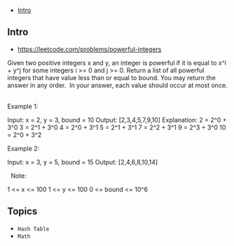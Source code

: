- [Intro](#intro)

## Intro

- https://leetcode.com/problems/powerful-integers

Given two positive integers x and y, an integer is powerful if it is equal to x^i + y^j for some integers i >= 0 and j >= 0.
Return a list of all powerful integers that have value less than or equal to bound.
You may return the answer in any order.  In your answer, each value should occur at most once.
 

Example 1:

Input: x = 2, y = 3, bound = 10
Output: [2,3,4,5,7,9,10]
Explanation: 
2 = 2^0 + 3^0
3 = 2^1 + 3^0
4 = 2^0 + 3^1
5 = 2^1 + 3^1
7 = 2^2 + 3^1
9 = 2^3 + 3^0
10 = 2^0 + 3^2


Example 2:

Input: x = 3, y = 5, bound = 15
Output: [2,4,6,8,10,14]



 
Note:

1 <= x <= 100
1 <= y <= 100
0 <= bound <= 10^6


## Topics

- `Hash Table`
- `Math`


